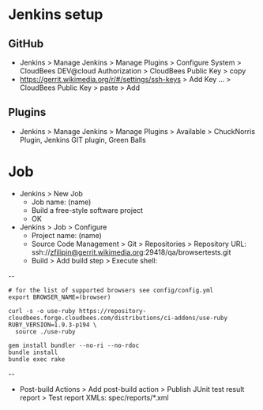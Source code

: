 # Jenkins setup

## GitHub

- Jenkins > Manage Jenkins > Manage Plugins > Configure System > CloudBees DEV@cloud Authorization > CloudBees Public Key > copy
- https://gerrit.wikimedia.org/r/#/settings/ssh-keys > Add Key ... > CloudBees Public Key > paste > Add

## Plugins

- Jenkins > Manage Jenkins > Manage Plugins > Available > ChuckNorris Plugin, Jenkins GIT plugin, Green Balls

# Job

- Jenkins > New Job
  - Job name: (name)
  - Build a free-style software project
  - OK
- Jenkins > Job > Configure
  - Project name: (name)
  - Source Code Management > Git > Repositories > Repository URL: ssh://zfilipin@gerrit.wikimedia.org:29418/qa/browsertests.git
  - Build > Add build step > Execute shell:

--

    # for the list of supported browsers see config/config.yml
    export BROWSER_NAME=(browser)

    curl -s -o use-ruby https://repository-cloudbees.forge.cloudbees.com/distributions/ci-addons/use-ruby
    RUBY_VERSION=1.9.3-p194 \
      source ./use-ruby

    gem install bundler --no-ri --no-rdoc
    bundle install
    bundle exec rake

--

  - Post-build Actions > Add post-build action > Publish JUnit test result report > Test report XMLs: spec/reports/*.xml
